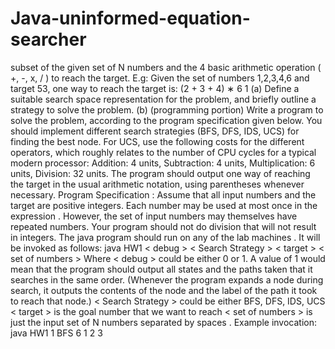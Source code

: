 # Java-uninformed-equation-searcher
subset of the given set of N numbers and the 4 basic arithmetic operation ( +, -, x, / ) to reach the target. 
E.g: Given the set of numbers 1,2,3,4,6 and target 53, one way to reach the target is: (2 + 3 + 4) ∗ 6 1 (a) 
Define a suitable search space representation for the problem, and briefly outline a strategy to solve the problem. 
(b) (programming portion) Write a program to solve the problem, according to the program specification given below. 
You should implement different search strategies (BFS, DFS, IDS, UCS) for finding the best node. For UCS, use the following
costs for the different operators, which roughly relates to the number of CPU cycles for a typical modern processor: 
Addition: 4 units, Subtraction: 4 units, Multiplication: 6 units, Division: 32 units. The program should output one way 
of reaching the target in the usual arithmetic notation, using parentheses whenever necessary. Program Specification : 
Assume that all input numbers and the target are positive integers. Each number may be used at most once in the expression
. However, the set of input numbers may themselves have repeated numbers. Your program should not do division that will not result in integers. The java program should run on any of the lab machines . It will be invoked as follows: java HW1 &lt; debug > &lt; Search Strategy > &lt; target > &lt; set of numbers > Where &lt; debug > could be either 0 or 1. A value of 1 would mean that the program should output all states and the paths taken that it searches in the same order. (Whenever the program expands a node during search, it outputs the contents of the node and the label of the path it took to reach that node.) &lt; Search Strategy > could be either BFS, DFS, IDS, UCS &lt; target > is the goal number that we want to reach &lt; set of numbers > is just the input set of N numbers separated by spaces . Example invocation: java HW1 1 BFS 6 1 2 3
